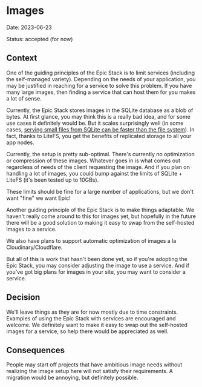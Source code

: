 # Images

Date: 2023-06-23

Status: accepted (for now)

## Context

One of the guiding principles of the Epic Stack is to limit services (including
the self-managed variety). Depending on the needs of your application, you may
be justified in reaching for a service to solve this problem. If you have many
large images, then finding a service that can host them for you makes a lot of
sense.

Currently, the Epic Stack stores images in the SQLite database as a blob of
bytes. At first glance, you may think this is a really bad idea, and for some
use cases it definitely would be. But it scales surprisingly well (in some
cases,
[serving small files from SQLite can be faster than the file system](https://www.sqlite.org/fasterthanfs.html)).
In fact, thanks to LiteFS, you get the benefits of replicated storage to all
your app nodes.

Currently, the setup is pretty sub-optimal. There's currently no optimization or
compression of these images. Whatever goes in is what comes out regardless of
needs of the client requesting the image. And if you plan on handling a lot of
images, you could bump against the limits of SQLite + LiteFS (it's been tested
up to 10GBs).

These limits should be fine for a large number of applications, but we don't
want "fine" we want Epic!

Another guiding principle of the Epic Stack is to make things adaptable. We
haven't really come around to this for images yet, but hopefully in the future
there will be a good solution to making it easy to swap from the self-hosted
images to a service.

We also have plans to support automatic optimization of images a la
Cloudinary/Cloudflare.

But all of this is work that hasn't been done yet, so if you're adopting the
Epic Stack, you may consider adjusting the image to use a service. And if you've
got big plans for images in your site, you may want to consider a service.

## Decision

We'll leave things as they are for now mostly due to time constraints. Examples
of using the Epic Stack with services are encouraged and welcome. We definitely
want to make it easy to swap out the self-hosted images for a service, so help
there would be appreciated as well.

## Consequences

People may start off projects that have ambitious image needs without realizing
the image setup here will not satisfy their requirements. A migration would be
annoying, but definitely possible.
